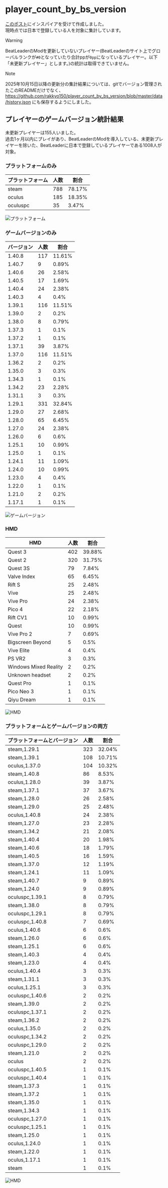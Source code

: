 # player_count_by_bs_version

[このポスト](https://x.com/ge2toro/status/1921944149143482563)にインスパイアを受けて作成しました。  
現時点では日本で登録している人を対象に集計しています。  
> [!WARNING]
> BeatLeaderのModを更新していないプレイヤー(BeatLeaderのサイト上でグローバルランクが`#0`となっていたり合計ppが`0pp`になっているプレイヤー。以下「未更新プレイヤー」とします。)の統計は取得できていません。

> [!NOTE]
> 2025年10月15日以降の更新分の集計結果については、gitでバージョン管理されたこのREADMEだけでなく、 https://github.com/rakkyo150/player_count_by_bs_version/blob/master/data/history.json にも保存するようにしました。

## プレイヤーのゲームバージョン統計結果
未更新プレイヤーは155人いました。  
過去1ヶ月以内にプレイがあり、BeatLeaderのModを導入している、未更新プレイヤーを除いた、BeatLeaderに日本で登録しているプレイヤーである1008人が対象。

### プラットフォームのみ
| プラットフォーム | 人数 | 割合 |
| ---- | ---- | ---- |
| steam | 788 | 78.17% |
| oculus | 185 | 18.35% |
| oculuspc | 35 | 3.47% |

![プラットフォーム](platform_count.png)

### ゲームバージョンのみ
| バージョン | 人数 | 割合 |
| ---- | ---- | ---- |
| 1.40.8 | 117 | 11.61% |
| 1.40.7 | 9 | 0.89% |
| 1.40.6 | 26 | 2.58% |
| 1.40.5 | 17 | 1.69% |
| 1.40.4 | 24 | 2.38% |
| 1.40.3 | 4 | 0.4% |
| 1.39.1 | 116 | 11.51% |
| 1.39.0 | 2 | 0.2% |
| 1.38.0 | 8 | 0.79% |
| 1.37.3 | 1 | 0.1% |
| 1.37.2 | 1 | 0.1% |
| 1.37.1 | 39 | 3.87% |
| 1.37.0 | 116 | 11.51% |
| 1.36.2 | 2 | 0.2% |
| 1.35.0 | 3 | 0.3% |
| 1.34.3 | 1 | 0.1% |
| 1.34.2 | 23 | 2.28% |
| 1.31.1 | 3 | 0.3% |
| 1.29.1 | 331 | 32.84% |
| 1.29.0 | 27 | 2.68% |
| 1.28.0 | 65 | 6.45% |
| 1.27.0 | 24 | 2.38% |
| 1.26.0 | 6 | 0.6% |
| 1.25.1 | 10 | 0.99% |
| 1.25.0 | 1 | 0.1% |
| 1.24.1 | 11 | 1.09% |
| 1.24.0 | 10 | 0.99% |
| 1.23.0 | 4 | 0.4% |
| 1.22.0 | 1 | 0.1% |
| 1.21.0 | 2 | 0.2% |
| 1.17.1 | 1 | 0.1% |

![ゲームバージョン](game_version_count.png)

### HMD
| HMD | 人数 | 割合 |
| ---- | ---- | ---- |
| Quest 3 | 402 | 39.88% |
| Quest 2 | 320 | 31.75% |
| Quest 3S | 79 | 7.84% |
| Valve Index | 65 | 6.45% |
| Rift S | 25 | 2.48% |
| Vive | 25 | 2.48% |
| Vive Pro | 24 | 2.38% |
| Pico 4 | 22 | 2.18% |
| Rift CV1 | 10 | 0.99% |
| Quest | 10 | 0.99% |
| Vive Pro 2 | 7 | 0.69% |
| Bigscreen Beyond | 5 | 0.5% |
| Vive Elite | 4 | 0.4% |
| PS VR2 | 3 | 0.3% |
| Windows Mixed Reality | 2 | 0.2% |
| Unknown headset | 2 | 0.2% |
| Quest Pro | 1 | 0.1% |
| Pico Neo 3 | 1 | 0.1% |
| Qiyu Dream | 1 | 0.1% |

![HMD](hmd_count.png)

### プラットフォームとゲームバージョンの両方
| プラットフォームとバージョン | 人数 | 割合 |
| ---- | ---- | ---- |
| steam,1.29.1 | 323 | 32.04% |
| steam,1.39.1 | 108 | 10.71% |
| oculus,1.37.0 | 104 | 10.32% |
| steam,1.40.8 | 86 | 8.53% |
| oculus,1.28.0 | 39 | 3.87% |
| steam,1.37.1 | 37 | 3.67% |
| steam,1.28.0 | 26 | 2.58% |
| steam,1.29.0 | 25 | 2.48% |
| oculus,1.40.8 | 24 | 2.38% |
| steam,1.27.0 | 23 | 2.28% |
| steam,1.34.2 | 21 | 2.08% |
| steam,1.40.4 | 20 | 1.98% |
| steam,1.40.6 | 18 | 1.79% |
| steam,1.40.5 | 16 | 1.59% |
| steam,1.37.0 | 12 | 1.19% |
| steam,1.24.1 | 11 | 1.09% |
| steam,1.40.7 | 9 | 0.89% |
| steam,1.24.0 | 9 | 0.89% |
| oculuspc,1.39.1 | 8 | 0.79% |
| steam,1.38.0 | 8 | 0.79% |
| oculuspc,1.29.1 | 8 | 0.79% |
| oculuspc,1.40.8 | 7 | 0.69% |
| oculus,1.40.6 | 6 | 0.6% |
| steam,1.26.0 | 6 | 0.6% |
| steam,1.25.1 | 6 | 0.6% |
| steam,1.40.3 | 4 | 0.4% |
| steam,1.23.0 | 4 | 0.4% |
| oculus,1.40.4 | 3 | 0.3% |
| steam,1.31.1 | 3 | 0.3% |
| oculus,1.25.1 | 3 | 0.3% |
| oculuspc,1.40.6 | 2 | 0.2% |
| steam,1.39.0 | 2 | 0.2% |
| oculuspc,1.37.1 | 2 | 0.2% |
| steam,1.36.2 | 2 | 0.2% |
| oculus,1.35.0 | 2 | 0.2% |
| oculuspc,1.34.2 | 2 | 0.2% |
| oculuspc,1.29.0 | 2 | 0.2% |
| steam,1.21.0 | 2 | 0.2% |
| oculus | 2 | 0.2% |
| oculuspc,1.40.5 | 1 | 0.1% |
| oculuspc,1.40.4 | 1 | 0.1% |
| steam,1.37.3 | 1 | 0.1% |
| steam,1.37.2 | 1 | 0.1% |
| steam,1.35.0 | 1 | 0.1% |
| steam,1.34.3 | 1 | 0.1% |
| oculuspc,1.27.0 | 1 | 0.1% |
| oculuspc,1.25.1 | 1 | 0.1% |
| steam,1.25.0 | 1 | 0.1% |
| oculus,1.24.0 | 1 | 0.1% |
| steam,1.22.0 | 1 | 0.1% |
| oculus,1.17.1 | 1 | 0.1% |
| steam | 1 | 0.1% |

![HMD](platform_game_version_count.png)